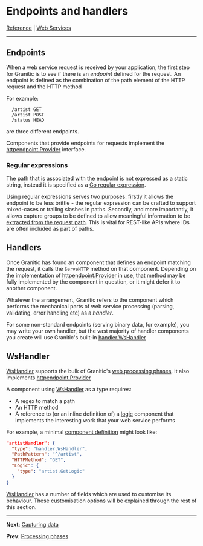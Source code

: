 # Endpoints and handlers

[Reference](README.md) | [Web Services](ws-index.md)

---
## Endpoints

When a web service request is received by your application, the first step for Granitic is to see if there is an _endpoint_
defined for the request. An endpoint is defined as the combination of the path element of the HTTP request and the HTTP method

For example:

```
  /artist GET
  /artist POST
  /status HEAD 
```

are three different endpoints.

Components that provide endpoints for requests implement the [httpendpoint.Provider](https://godoc.org/github.com/graniticio/granitic/v2/httpendpoint#Provider)
interface. 

### Regular expressions

The path that is associated with the endpoint is not expressed as a static string, instead it is specified
as a [Go regular expression](https://golang.org/pkg/regexp/).

Using regular expressions serves two purposes: firstly it allows the endpoint to be less brittle - the regular expression
can be crafted to support mixed-cases or trailing slashes in paths. Secondly, and more importantly, it allows
capture groups to be defined to allow meaningful information to be [extracted from the request path](ws-capture.md). This
is vital for REST-like APIs where IDs are often included as part of paths.

## Handlers

Once Granitic has found an component that defines an endpoint matching the request, it calls the `ServeHTTP` method
on that component. Depending on the implementation of [httpendpoint.Provider](https://godoc.org/github.com/graniticio/granitic/v2/httpendpoint#Provider)
in use, that method may be fully implemented by the component in question, or it might defer it to another component.

Whatever the arrangement, Granitic refers to the component which performs the mechanical parts of web service processing 
(parsing, validating, error handling etc) as a _handler_.

For some non-standard endpoints (serving binary data, for example), you may write your own handler, but the vast majority
of handler components you create will use Granitic's built-in [handler.WsHandler](https://godoc.org/github.com/graniticio/granitic/v2/ws/handler#WsHandler)

## WsHandler

[WsHandler](https://godoc.org/github.com/graniticio/granitic/v2/ws/handler#WsHandler) supports the bulk of Granitic's
[web processing phases](ws-pipeline.md). It also implements [httpendpoint.Provider](https://godoc.org/github.com/graniticio/granitic/v2/httpendpoint#Provider)

A component using [WsHandler](https://godoc.org/github.com/graniticio/granitic/v2/ws/handler#WsHandler) as a type requires:

  * A regex to match a path
  * An HTTP method
  * A reference to (or an inline definition of) a [logic](ws-logic.md) component that implements the interesting work that your web service performs

For example, a minimal [component definition](ioc-definition-files.md) might look like:

```json
"artistHandler": {
  "type": "handler.WsHandler",
  "PathPattern": "^/artist",
  "HTTPMethod": "GET",
  "Logic": {
    "type": "artist.GetLogic"
  }
}

```

[WsHandler](https://godoc.org/github.com/graniticio/granitic/v2/ws/handler#WsHandler) has a number of fields which are
used to customise its behaviour. These customisation options will be explained through the rest of this section.


---
**Next**: [Capturing data](ws-capture.md)

**Prev**: [Processing phases](ws-pipeline.md)